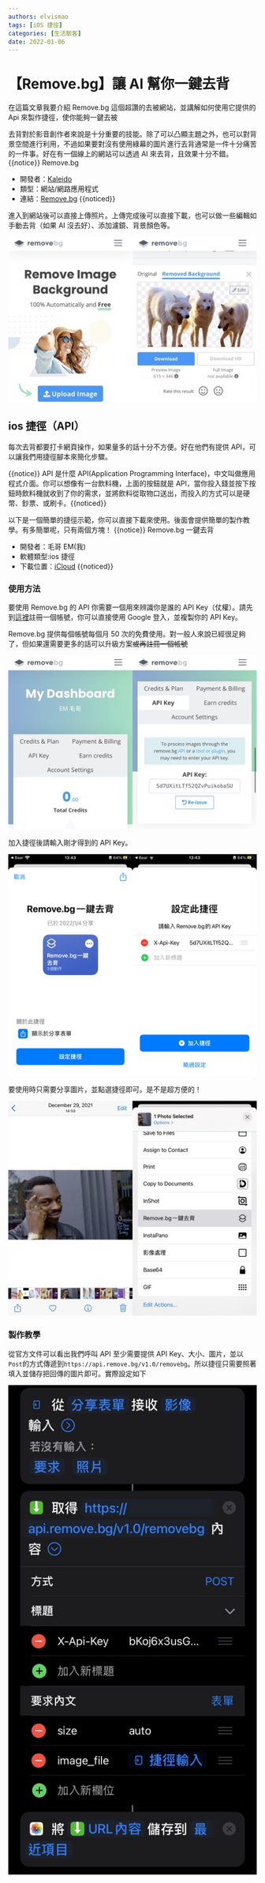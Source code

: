 ```yaml
---
authors: elvismao
tags: [iOS 捷徑]
categories: [生活駭客]
date: 2022-01-06
---
```


# 【Remove.bg】讓 AI 幫你一鍵去背

在這篇文章我要介紹 Remove.bg 這個超讚的去被網站，並講解如何使用它提供的 Api 來製作捷徑，使你能夠一鍵去被

去背對於影音創作者來說是十分重要的技能。除了可以凸顯主題之外，也可以對背景空間進行利用，不過如果要對沒有使用綠幕的圖片進行去背通常是一件十分痛苦的一件事。好在有一個線上的網站可以透過 AI 來去背，且效果十分不錯。 {{notice}} Remove.bg

- 開發者：[Kaleido](https://www.kaleido.ai/)
- 類型：網站/網路應用程式
- 連結：[Remove.bg](https://Remove.bg) {{noticed}}

進入到網站後可以直接上傳照片。上傳完成後可以直接下載，也可以做一些編輯如手動去背（如果 AI 沒去好）、添加濾鏡、背景顏色等。

![Remove.bg 介面](remove-bg-site.jpg)

## ios 捷徑（API）

每次去背都要打卡網頁操作，如果量多的話十分不方便。好在他們有提供 API，可以讓我們用捷徑腳本來簡化步驟。

{{notice}} API 是什麼 API(Application Programming Interface)，中文叫做應用程式介面。你可以想像有一台飲料機，上面的按鈕就是 API，當你投入錢並按下按鈕時飲料機就收到了你的需求，並將飲料從取物口送出，而投入的方式可以是硬幣、鈔票、或刷卡。{{noticed}}

以下是一個簡單的捷徑示範，你可以直接下載來使用。後面會提供簡單的製作教學。有多簡單呢，只有兩個方塊！ {{notice}} Remove.bg 一鍵去背

- 開發者：毛哥 EM(我)
- 軟體類型:ios 捷徑
- 下載位置：[iCloud](https://www.icloud.com/shortcuts/fce4a5a7643e4fc2b8c26fa82f5a2fc3) {{noticed}}

### 使用方法

要使用 Remove.bg 的 API 你需要一個用來辨識你是誰的 API Key（仗權）。請先到[這裡](https://accounts.kaleido.ai/users/sign_in#api-key)註冊一個帳號，你可以直接使用 Google 登入，並複製你的 API Key。

Remove.bg 提供每個帳號每個月 50 次的免費使用。對一般人來說已經很足夠了，但如果還需要更多的話可以升級方案<s>或再註冊一個帳號</s>

![用捷徑去背](remove-bg-api.jpg)

加入捷徑後請輸入剛才得到的 API Key。

![Remove.bg 介面](remove-bg-shortcutsSetup.PNG)

要使用時只需要分享圖片，並點選捷徑即可。是不是超方便的！

![用捷徑去背](remove-bg-shortcuts.jpg)

### 製作教學

從官方文件可以看出我們呼叫 API 至少需要提供 API Key、大小、圖片，並以`Post`的方式傳遞到`https://api.remove.bg/v1.0/removebg`。所以捷徑只需要照著填入並儲存把回傳的圖片即可。實際設定如下

![捷徑動作](remove-bg-shortcutsBlock.jpg)
